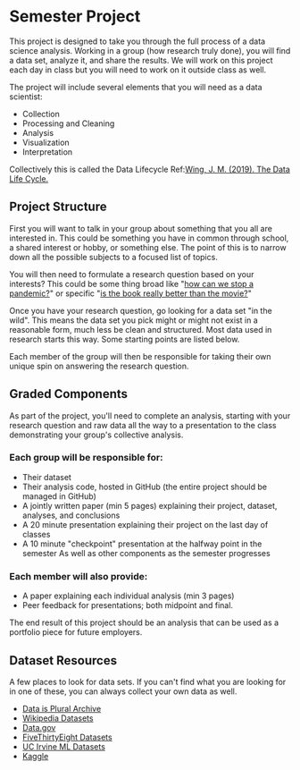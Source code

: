 # Semester Project

This project is designed to take you through the full process of a data science analysis. Working in a group (how research truly done), you will find a data set, analyze it, and share the results. We will work on this project each day in class but you will need to work on it outside class as well.

The project will include several elements that you will need as a data scientist:

 - Collection
 - Processing and Cleaning
 - Analysis
 - Visualization
 - Interpretation

Collectively this is called the Data Lifecycle  Ref:[Wing, J. M. (2019). The Data Life Cycle.](https://doi.org/10.1162/99608f92.e26845b4)

## Project Structure

First you will want to talk in your group about something that you all are interested in. This could be something you have in common through school, a shared interest or hobby, or something else. The point of this is to narrow down all the possible subjects to a focused list of topics.

You will then need to formulate a research question based on your interests? This could be some thing broad like "[how can we stop a pandemic?](https://pudding.cool/2021/03/covid-science/)" or specific "[is the book really better than the movie?](https://fivethirtyeight.com/features/the-20-most-extreme-cases-of-the-book-was-better-than-the-movie/)"

Once you have your research question, go looking for a data set "in the wild". This means the data set you pick might or might not exist in a reasonable form, much less be clean and structured. Most data used in research starts this way. Some starting points are listed below.

Each member of the group will then be responsible for taking their own unique spin on answering the research question.

## Graded Components

As part of the project, you'll need to complete an analysis, starting with your research question and raw data all the way to a presentation to the class demonstrating your group's collective analysis.

### Each group will be responsible for:
 - Their dataset
 - Their analysis code, hosted in GitHub (the entire project should be managed in GitHub)
 - A jointly written paper (min 5 pages) explaining their project, dataset, analyses, and conclusions
 - A 20 minute presentation explaining their project on the last day of classes
 - A 10 minute "checkpoint" presentation at the halfway point in the semester
 As well as other components as the semester progresses
 
### Each member will also provide:
 - A paper explaining each individual analysis (min 3 pages)
 - Peer feedback for presentations; both midpoint and final.

The end result of this project should be an analysis that can be used as a portfolio piece for future employers.


## Dataset Resources

A few places to look for data sets. If you can't find what you are looking for in one of these, you can always collect your own data as well.

- [Data is Plural Archive](https://docs.google.com/spreadsheets/d/1wZhPLMCHKJvwOkP4juclhjFgqIY8fQFMemwKL2c64vk/edit#gid=0)
- [Wikipedia Datasets](https://en.wikipedia.org/wiki/List_of_datasets_for_machine-learning_research)
- [Data.gov](https://www.data.gov/)
- [FiveThirtyEight Datasets](https://data.fivethirtyeight.com/)
- [UC Irvine ML Datasets](https://archive.ics.uci.edu/ml/datasets.php)
- [Kaggle](https://www.kaggle.com/datasets)

